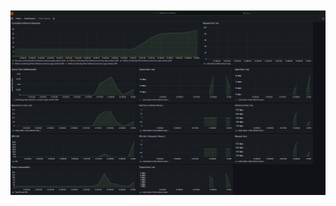 ![alt text](https://github.com/olichuuwon/triton-prometheus-grafana/blob/5f2e17223f5d0ac4b5fe0321732128cfaa55ba97/image.png)
